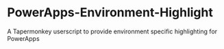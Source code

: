# PowerApps-Environment-Highlight
A Tapermonkey userscript to provide environment specific highlighting for PowerApps
